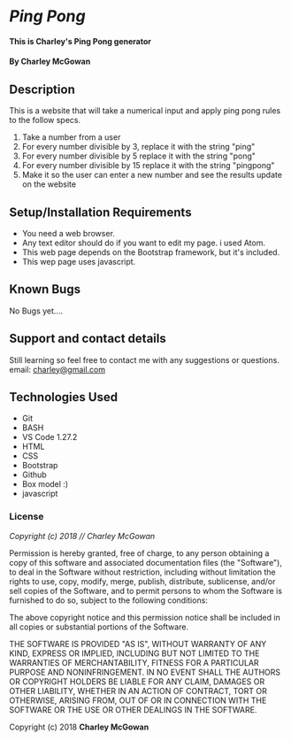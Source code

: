 # _Ping Pong_

#### This is Charley's Ping Pong generator

#### By Charley McGowan

## Description

This is a website that will take a numerical input and apply ping pong rules to the follow specs.

1. Take a number from a user
2. For every number divisible by 3, replace it with the string "ping"
3. For every number divisible by 5 replace it with the string "pong"
4. For every number divisible by 15 replace it with the string "pingpong"
5. Make it so the user can enter a new number and see the results update on the website

## Setup/Installation Requirements

* You need a web browser.
* Any text editor should do if you want to edit my page. i used Atom.
* This web page depends on the Bootstrap framework, but it's included.
* This wep page uses javascript.

## Known Bugs

No Bugs yet....

## Support and contact details

Still learning so feel free to contact me with any suggestions or questions.  
email: charley@gmail.com

## Technologies Used
* Git
* BASH
* VS Code 1.27.2
* HTML
* CSS
* Bootstrap
* Github
* Box model :)
* javascript

### License

*Copyright (c) 2018 // Charley McGowan*

Permission is hereby granted, free of charge, to any person obtaining a copy
of this software and associated documentation files (the "Software"), to deal
in the Software without restriction, including without limitation the rights
to use, copy, modify, merge, publish, distribute, sublicense, and/or sell
copies of the Software, and to permit persons to whom the Software is
furnished to do so, subject to the following conditions:

The above copyright notice and this permission notice shall be included in all
copies or substantial portions of the Software.

THE SOFTWARE IS PROVIDED "AS IS", WITHOUT WARRANTY OF ANY KIND, EXPRESS OR
IMPLIED, INCLUDING BUT NOT LIMITED TO THE WARRANTIES OF MERCHANTABILITY,
FITNESS FOR A PARTICULAR PURPOSE AND NONINFRINGEMENT. IN NO EVENT SHALL THE
AUTHORS OR COPYRIGHT HOLDERS BE LIABLE FOR ANY CLAIM, DAMAGES OR OTHER
LIABILITY, WHETHER IN AN ACTION OF CONTRACT, TORT OR OTHERWISE, ARISING FROM,
OUT OF OR IN CONNECTION WITH THE SOFTWARE OR THE USE OR OTHER DEALINGS IN THE
SOFTWARE.

Copyright (c) 2018 **Charley McGowan**